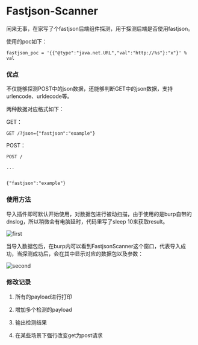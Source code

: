 # Fastjson-Scanner

闲来无事，在家写了个fastjson后端组件探测，用于探测后端是否使用fastjson。

使用的poc如下：

```
fastjson_poc = '{{"@type":"java.net.URL","val":"http://%s"}:"x"}' % val
```

### 优点

不仅能够探测POST中的json数据，还能够判断GET中的json数据，支持urlencode、urldecode等。

两种数据对应格式如下：

GET：

```
GET /?json={"fastjson":"example"}
```

POST：

```
POST /

...


{"fastjson":"example"}
```

### 使用方法

导入插件即可默认开始使用，对数据包进行被动扫描，由于使用的是burp自带的dnslog，所以稍微会有电脑延时，代码里写了sleep 10来获取result。


![first](https://s1.ax1x.com/2020/03/29/GEalbF.png)

当导入数据包后，在burp内可以看到FastjsonScanner这个窗口，代表导入成功，当探测成功后，会在其中显示对应的数据包以及参数：

![second](https://s1.ax1x.com/2020/03/29/GEawDO.png)


### 修改记录

1. 所有的payload进行打印

2. 增加多个检测的payload

3. 输出检测结果

4. 在某些场景下强行改变get为post请求
